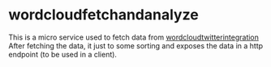 wordcloudfetchandanalyze
========================

This is a micro service used to fetch data from [wordcloudtwitterintegration](https://github.com/johanlofstrand/wordcloudtwitterintegration)
After fetching the data, it just to some sorting and exposes the data in a http endpoint (to be used in a client).  

